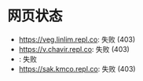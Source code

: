 # 网页状态
- https://veg.linlim.repl.co: 失败 (403)
- https://v.chavir.repl.co: 失败 (403)
- : 失败
- https://sak.kmco.repl.co: 失败 (403)
